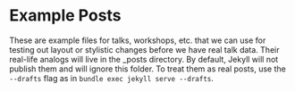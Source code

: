 # Example Posts

These are example files for talks, workshops, etc. that we can use for testing out layout or stylistic changes before we have real talk data. Their real-life analogs will live in the \_posts directory. By default, Jekyll will not publish them and will ignore this folder. To treat them as real posts, use the `--drafts` flag as in `bundle exec jekyll serve --drafts`.
